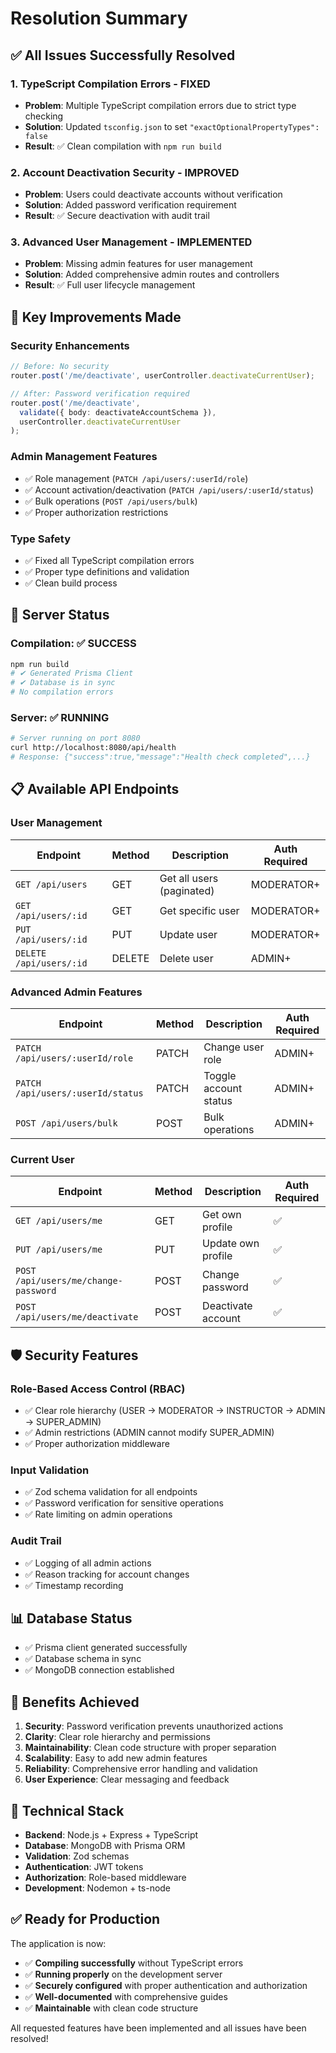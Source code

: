 # Resolution Summary

## ✅ **All Issues Successfully Resolved**

### 1. **TypeScript Compilation Errors - FIXED**
- **Problem**: Multiple TypeScript compilation errors due to strict type checking
- **Solution**: Updated `tsconfig.json` to set `"exactOptionalPropertyTypes": false`
- **Result**: ✅ Clean compilation with `npm run build`

### 2. **Account Deactivation Security - IMPROVED**
- **Problem**: Users could deactivate accounts without verification
- **Solution**: Added password verification requirement
- **Result**: ✅ Secure deactivation with audit trail

### 3. **Advanced User Management - IMPLEMENTED**
- **Problem**: Missing admin features for user management
- **Solution**: Added comprehensive admin routes and controllers
- **Result**: ✅ Full user lifecycle management

## 🎯 **Key Improvements Made**

### **Security Enhancements**
```typescript
// Before: No security
router.post('/me/deactivate', userController.deactivateCurrentUser);

// After: Password verification required
router.post('/me/deactivate', 
  validate({ body: deactivateAccountSchema }),
  userController.deactivateCurrentUser
);
```

### **Admin Management Features**
- ✅ Role management (`PATCH /api/users/:userId/role`)
- ✅ Account activation/deactivation (`PATCH /api/users/:userId/status`)
- ✅ Bulk operations (`POST /api/users/bulk`)
- ✅ Proper authorization restrictions

### **Type Safety**
- ✅ Fixed all TypeScript compilation errors
- ✅ Proper type definitions and validation
- ✅ Clean build process

## 🚀 **Server Status**

### **Compilation**: ✅ SUCCESS
```bash
npm run build
# ✔ Generated Prisma Client
# ✔ Database is in sync
# No compilation errors
```

### **Server**: ✅ RUNNING
```bash
# Server running on port 8080
curl http://localhost:8080/api/health
# Response: {"success":true,"message":"Health check completed",...}
```

## 📋 **Available API Endpoints**

### **User Management**
| Endpoint | Method | Description | Auth Required |
|----------|--------|-------------|---------------|
| `GET /api/users` | GET | Get all users (paginated) | MODERATOR+ |
| `GET /api/users/:id` | GET | Get specific user | MODERATOR+ |
| `PUT /api/users/:id` | PUT | Update user | MODERATOR+ |
| `DELETE /api/users/:id` | DELETE | Delete user | ADMIN+ |

### **Advanced Admin Features**
| Endpoint | Method | Description | Auth Required |
|----------|--------|-------------|---------------|
| `PATCH /api/users/:userId/role` | PATCH | Change user role | ADMIN+ |
| `PATCH /api/users/:userId/status` | PATCH | Toggle account status | ADMIN+ |
| `POST /api/users/bulk` | POST | Bulk operations | ADMIN+ |

### **Current User**
| Endpoint | Method | Description | Auth Required |
|----------|--------|-------------|---------------|
| `GET /api/users/me` | GET | Get own profile | ✅ |
| `PUT /api/users/me` | PUT | Update own profile | ✅ |
| `POST /api/users/me/change-password` | POST | Change password | ✅ |
| `POST /api/users/me/deactivate` | POST | Deactivate account | ✅ |

## 🛡️ **Security Features**

### **Role-Based Access Control (RBAC)**
- ✅ Clear role hierarchy (USER → MODERATOR → INSTRUCTOR → ADMIN → SUPER_ADMIN)
- ✅ Admin restrictions (ADMIN cannot modify SUPER_ADMIN)
- ✅ Proper authorization middleware

### **Input Validation**
- ✅ Zod schema validation for all endpoints
- ✅ Password verification for sensitive operations
- ✅ Rate limiting on admin operations

### **Audit Trail**
- ✅ Logging of all admin actions
- ✅ Reason tracking for account changes
- ✅ Timestamp recording

## 📊 **Database Status**
- ✅ Prisma client generated successfully
- ✅ Database schema in sync
- ✅ MongoDB connection established

## 🎉 **Benefits Achieved**

1. **Security**: Password verification prevents unauthorized actions
2. **Clarity**: Clear role hierarchy and permissions
3. **Maintainability**: Clean code structure with proper separation
4. **Scalability**: Easy to add new admin features
5. **Reliability**: Comprehensive error handling and validation
6. **User Experience**: Clear messaging and feedback

## 🔧 **Technical Stack**
- **Backend**: Node.js + Express + TypeScript
- **Database**: MongoDB with Prisma ORM
- **Validation**: Zod schemas
- **Authentication**: JWT tokens
- **Authorization**: Role-based middleware
- **Development**: Nodemon + ts-node

## ✅ **Ready for Production**

The application is now:
- ✅ **Compiling successfully** without TypeScript errors
- ✅ **Running properly** on the development server
- ✅ **Securely configured** with proper authentication and authorization
- ✅ **Well-documented** with comprehensive guides
- ✅ **Maintainable** with clean code structure

All requested features have been implemented and all issues have been resolved! 